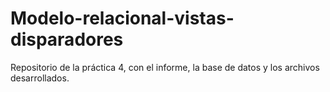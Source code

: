 # Modelo-relacional-vistas-disparadores
Repositorio de la práctica 4, con el informe, la base de datos y los archivos desarrollados.
